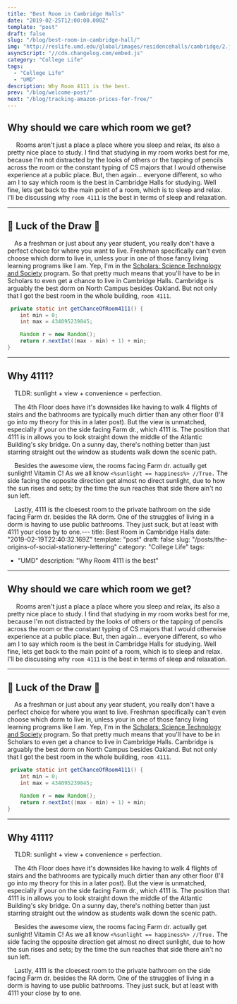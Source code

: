 ```yaml
---
title: "Best Room in Cambridge Halls"
date: "2019-02-25T12:00:00.000Z"
template: "post"
draft: false
slug: "/blog/best-room-in-cambridge-hall/"
img: "http://reslife.umd.edu/global/images/residencehalls/cambridge/2.jpg"
asyncScript: "//cdn.changelog.com/embed.js"
category: "College Life"
tags:
  - "College Life"
  - "UMD"
description: Why Room 4111 is the best.
prev: "/blog/welcome-post/"
next: "/blog/tracking-amazon-prices-for-free/"
---
```


Why should we care which room we get?
-------------------------------------

     Rooms aren't just a place a place where you sleep and relax, its also a pretty nice place to study. I find that studying in my room works best for me, because I'm not distracted by the looks of others or the tapping of pencils across the room or the constant typing of CS majors that I would otherwise experience at a public place. But, then again... everyone different, so who am I to say which room is the best in Cambridge Halls for studying. Well fine, lets get back to the main point of a room, which is to sleep and relax. I'll be discussing why `room 4111` is the best in terms of sleep and relaxation. 

* * * * *

🤩 Luck of the Draw 🤩
----------------------

    As a freshman or just about any year student, you really don't have a perfect choice for where you want to live. Freshman specifically can't even choose which dorm to live in, unless your in one of those fancy living learning programs like I am. Yep, I'm in the [Scholars: Science Technology and Society](https://scholars.umd.edu/programs/sts) program. So that pretty much means that you'll have to be in Scholars to even get a chance to live in Cambridge Halls. Cambridge is arguably the best dorm on North Campus besides Oakland. But not only that I got the best room in the whole building, `room 4111`. 

```java
 private static int getChanceOfRoom4111() {
    int min = 0;
    int max = 434095239845;

    Random r = new Random();
    return r.nextInt((max - min) + 1) + min;
}
```
* * * * *

Why 4111?
---------

    TLDR: sunlight + view + convenience = perfection. 


    The 4th Floor does have it's downsides like having to walk 4 flights of stairs and the bathrooms are typically much dirtier than any other floor (I'll go into my theory for this in a later post). But the view is unmatched, especially if your on the side facing Farm dr., which 4111 is. The position that 4111 is in allows you to look straight down the middle of the Atlantic Building's sky bridge. On a sunny day, there's nothing better than just starring straight out the window as students walk down the scenic path. 

    Besides the awesome view, the rooms facing Farm dr. actually get sunlight! Vitamin C! As we all know `<%sunlight == happiness%> //True.` The side facing the opposite direction get almost no direct sunlight, due to how the sun rises and sets; by the time the sun reaches that side there ain't no sun left. 

    Lastly, 4111 is the cloesest room to the private bathroom on the side facing Farm dr. besides the RA dorm. One of the struggles of living in a dorm is having to use public bathrooms. They just suck, but at least with 4111 your close by to one.---
title: Best Room in Cambridge Halls
date: "2019-02-19T22:40:32.169Z"
template: "post"
draft: false
slug: "/posts/the-origins-of-social-stationery-lettering"
category: "College Life"
tags:
  - "UMD"
description: "Why Room 4111 is the best"
---
Why should we care which room we get?
-------------------------------------

     Rooms aren't just a place a place where you sleep and relax, its also a pretty nice place to study. I find that studying in my room works best for me, because I'm not distracted by the looks of others or the tapping of pencils across the room or the constant typing of CS majors that I would otherwise experience at a public place. But, then again... everyone different, so who am I to say which room is the best in Cambridge Halls for studying. Well fine, lets get back to the main point of a room, which is to sleep and relax. I'll be discussing why `room 4111` is the best in terms of sleep and relaxation. 

* * * * *

🤩 Luck of the Draw 🤩
----------------------

    As a freshman or just about any year student, you really don't have a perfect choice for where you want to live. Freshman specifically can't even choose which dorm to live in, unless your in one of those fancy living learning programs like I am. Yep, I'm in the [Scholars: Science Technology and Society](https://scholars.umd.edu/programs/sts) program. So that pretty much means that you'll have to be in Scholars to even get a chance to live in Cambridge Halls. Cambridge is arguably the best dorm on North Campus besides Oakland. But not only that I got the best room in the whole building, `room 4111`. 
```java
 private static int getChanceOfRoom4111() {
    int min = 0;
    int max = 434095239845;

    Random r = new Random();
    return r.nextInt((max - min) + 1) + min;
}
```
* * * * *

Why 4111?
---------

    TLDR: sunlight + view + convenience = perfection. 


    The 4th Floor does have it's downsides like having to walk 4 flights of stairs and the bathrooms are typically much dirtier than any other floor (I'll go into my theory for this in a later post). But the view is unmatched, especially if your on the side facing Farm dr., which 4111 is. The position that 4111 is in allows you to look straight down the middle of the Atlantic Building's sky bridge. On a sunny day, there's nothing better than just starring straight out the window as students walk down the scenic path. 

    Besides the awesome view, the rooms facing Farm dr. actually get sunlight! Vitamin C! As we all know `<%sunlight == happiness%> //True.` The side facing the opposite direction get almost no direct sunlight, due to how the sun rises and sets; by the time the sun reaches that side there ain't no sun left. 

    Lastly, 4111 is the cloesest room to the private bathroom on the side facing Farm dr. besides the RA dorm. One of the struggles of living in a dorm is having to use public bathrooms. They just suck, but at least with 4111 your close by to one.